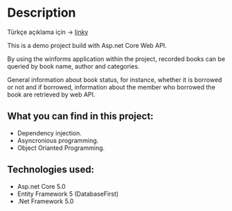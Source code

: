 # Description
Türkçe açıklama için -> [linky](Library/TrReadme.md#section)

This is a demo project build with Asp.net Core Web API.

By using the winforms application within the project, recorded books can be queried by book name, author and categories.

 General information about book status, for instance, whether it is borrowed or not and if borrowed, information about the member who borrowed the book are retrieved by web API.

## What you can find in this project:
* Dependency injection.
* Asyncronious programming.
* Object Orianted Programming.

## Technologies used:
* Asp.net Core 5.0
* Entity Framework 5 (DatabaseFirst)
* .Net Framework 5.0
